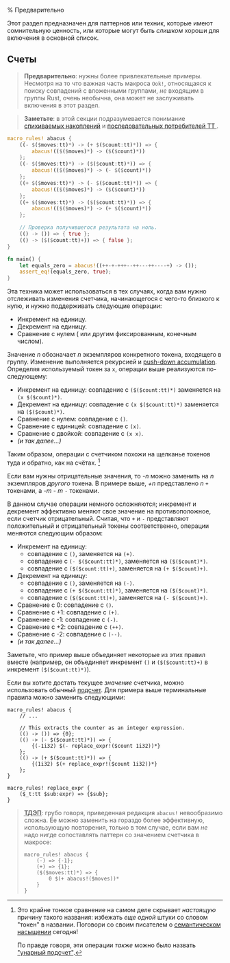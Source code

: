 % Предварительно

Этот раздел предназначен для паттернов или техник, которые имеют сомнительную ценность, или которые могут быть *слишком* хороши для включения в основной список.

## Счеты

> **Предварительно**: нужны более привлекательные примеры. Несмотря на то что важная часть макроса `Ook!`, относящаяся к поиску совпадений с вложенными группами, *не* входящим в группы Rust, очень необычна, она может не заслуживать включения в этот раздел.

> **Заметьте**: в этой секции подразумевается понимание [спихиваемых накоплений](#push-down-accumulation) и [последовательных потребителей TT ](#incremental-tt-munchers).

```rust
macro_rules! abacus {
    ((- $($moves:tt)*) -> (+ $($count:tt)*)) => {
        abacus!(($($moves)*) -> ($($count)*))
    };
    ((- $($moves:tt)*) -> ($($count:tt)*)) => {
        abacus!(($($moves)*) -> (- $($count)*))
    };
    ((+ $($moves:tt)*) -> (- $($count:tt)*)) => {
        abacus!(($($moves)*) -> ($($count)*))
    };
    ((+ $($moves:tt)*) -> ($($count:tt)*)) => {
        abacus!(($($moves)*) -> (+ $($count)*))
    };

    // Проверка получившегося результата на ноль.
    (() -> ()) => { true };
    (() -> ($($count:tt)+)) => { false };
}

fn main() {
    let equals_zero = abacus!((++-+-+++--++---++----+) -> ());
    assert_eq!(equals_zero, true);
}
```

Эта техника может использоваться в тех случаях, когда вам нужно отслеживать изменения счетчика, начинающегося с чего-то близкого к нулю, и нужно поддерживать следующие операции:

* Инкремент на единицу.
* Декремент на единицу.
* Сравнение с нулем ( или другим фиксированным, конечным числом).

Значение *n* обозначает *n* экземпляров конкретного токена, входящего в группу.  Изменение выполняется рекурсией и [push-down accumulation](#push-down-accumulation).  Определяя используемый токен за `x`, операции выше реализуются по-следующему:

* Инкремент на единицу: совпадение с `($($count:tt)*)` заменяется на `(x $($count)*)`.
* Декремент на единицу: совпадение с `(x $($count:tt)*)` заменяется на `($($count)*)`.
* Сравнение с нулем: совпадение с `()`.
* Сравнение с единицей: совпадение с `(x)`.
* Сравнение с двойкой: совпадение с `(x x)`.
* *(и так далее...)*

Таким образом, операции с счетчиком похожи на щелканье токенов туда и обратно, как на счётах. [^счёты]

[^счёты]:
    Это крайне тонкое сравнение на самом деле скрывает *настоящую* причину такого названия: избежать *еще одной* штуки со словом "токен" в названии. Поговори со своим писателем о [семантическом насыщении](https://en.wikipedia.org/wiki/Semantic_satiation) сегодня!

    По правде говоря, эти операции *также* можно было назвать ["унарный подсчет"](https://en.wikipedia.org/wiki/Unary_numeral_system).

Если вам нужны отрицательные значения, то *-n* можно заменить на *n* экземпляров *другого* токена.  В примере выше, *+n* представлено *n* `+` токенами, а *-m* - *m* `-` токенами.

В данном случае операции немного осложняются; инкремент и декремент эффективно меняют свое значение на противоположное, если счетчик отрицательный.  Считая, что `+` и `-` представляют положительный и отрицательный токены соответственно, операции меняются следующим образом:

* Инкремент на единицу:
  * совпадение с `()`, заменяется на `(+)`.
  * совпадение с `(- $($count:tt)*)`, заменяется на `($($count)*)`.
  * совпадение с `($($count:tt)+)`, заменяется на `(+ $($count)+)`.
* Декремент на единицу:
  * совпадение с `()`, заменяется на `(-)`.
  * совпадение с `(+ $($count:tt)*)`, заменяется на `($($count)*)`.
  * совпадение с `($($count:tt)+)`, заменяется на `(- $($count)+)`.
* Сравнение с 0: совпадение с `()`.
* Сравнение с +1: совпадение с `(+)`.
* Сравнение с -1: совпадение с `(-)`.
* Сравнение с +2: совпадение с `(++)`.
* Сравнение с -2: совпадение с `(--)`.
* *(и так далее...)*

Заметьте, что пример выше объединяет некоторые из этих правил вместе (например, он объединяет инкремент `()` и `($($count:tt)+)` в инкремент `($($count:tt)*)`).

Если вы хотите достать текущее *значение* счетчика, можно использовать обычный [подсчет](../blk/README.html#counting). Для примера выше терминальные правила можно заменить следующими:

```ignore
macro_rules! abacus {
    // ...

    // This extracts the counter as an integer expression.
    (() -> ()) => {0};
    (() -> (- $($count:tt)*)) => {
        {(-1i32) $(- replace_expr!($count 1i32))*}
    };
    (() -> (+ $($count:tt)*)) => {
        {(1i32) $(+ replace_expr!($count 1i32))*}
    };
}

macro_rules! replace_expr {
    ($_t:tt $sub:expr) => {$sub};
}
```

> **<abbr title="Только для этого примера">ТДЭП</abbr>**: грубо говоря, приведенная редакция `abacus!` невообразимо сложна. Ее можно заменить на гораздо более эффективную, использующую повторения, только в том случае, если вам *не* надо нигде сопоставлять паттерн со значением счетчика в макросе:
>
> ```ignore
> macro_rules! abacus {
>     (-) => {-1};
>     (+) => {1};
>     ($($moves:tt)*) => {
>         0 $(+ abacus!($moves))*
>     }
> }
> ```
